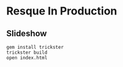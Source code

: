 # Resque In Production

## Slideshow

```
gem install trickster
trickster build
open index.html
```


